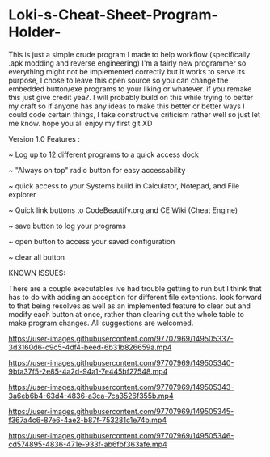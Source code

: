 # Loki-s-Cheat-Sheet-Program-Holder-
This is just a simple crude program I made to help workflow (specifically .apk modding and reverse engineering) I'm a fairly new programmer so everything might not be implemented correctly but it works to serve its purpose, I chose to leave this open source so you can change the embedded button/exe programs to your liking or whatever. if you remake this just give credit yea?. I will probably build on this while trying to better my craft so if anyone has any ideas to make this better or better ways I could code certain things, I take constructive criticism rather well so just let me know. hope you all enjoy my first git XD






Version 1.0 Features : 

~ Log up to 12 different programs to a quick access dock

~ "Always on top" radio button for easy accessability

~  quick access to your Systems build in Calculator, Notepad, and File explorer

~ Quick link buttons to CodeBeautify.org and CE Wiki (Cheat Engine)

~ save button to log your programs

~ open button to access your saved configuration

~ clear all button


KNOWN ISSUES:

There are a couple executables ive had trouble getting to run but I think that has to do with adding an acception for different file extentions.
look forward to that being resolves as well as an implemented feature to clear out and modify each button at once,
rather than clearing out the whole table to make program changes. All suggestions are welcomed.


https://user-images.githubusercontent.com/97707969/149505337-3d3160d6-c9c5-4df4-beed-6b31b826659a.mp4



https://user-images.githubusercontent.com/97707969/149505340-9bfa37f5-2e85-4a2d-94a1-7e445bf27548.mp4



https://user-images.githubusercontent.com/97707969/149505343-3a6eb6b4-63d4-4836-a3ca-7ca3526f355b.mp4



https://user-images.githubusercontent.com/97707969/149505345-f367a4c6-87e6-4ae2-b87f-753281c1e74b.mp4



https://user-images.githubusercontent.com/97707969/149505346-cd574895-4836-471e-933f-ab6fbf363afe.mp4

